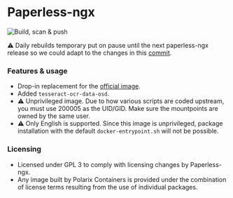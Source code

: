 # Paperless-ngx

![Build, scan & push](https://github.com/Polarix-Containers/paperless-ngx/actions/workflows/build.yml/badge.svg)

⚠️ Daily rebuilds temporary put on pause until the next paperless-ngx release so we could adapt to the changes in this [commit](https://github.com/paperless-ngx/paperless-ngx/commit/880f08599ad7534fb99828bd0d695463fccb9810).

### Features & usage
- Drop-in replacement for the [official image](https://github.com/paperless-ngx/paperless-ngx).
- Added `tesseract-ocr-data-osd`.
- ⚠️ Unprivileged image. Due to how various scripts are coded upstream, you must use 200005 as the UID/GID. Make sure the mountpoints are owned by the same user.
- ⚠️ Only English is supported. Since this image is unprivileged, package installation with the default `docker-entrypoint.sh` will not be possible.

### Licensing
- Licensed under GPL 3 to comply with licensing changes by Paperless-ngx.
- Any image built by Polarix Containers is provided under the combination of license terms resulting from the use of individual packages.